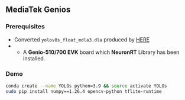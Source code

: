 ## MediaTek Genios

### Prerequisites

* Converted `yolov8s_float_mdla3.dla` produced by [HERE](https://github.com/R300-AI/ITRI-AI-Hub/tree/main/Model-Zoo/Detection/YOLOs)
* * A **Genio-510/700 EVK** board which **NeuronRT** Library has been installed.

### Demo
```bash
conda create --name YOLOs python=3.9 && source activate YOLOs
sudo pip install numpy==1.26.4 opencv-python tflite-runtime
```

